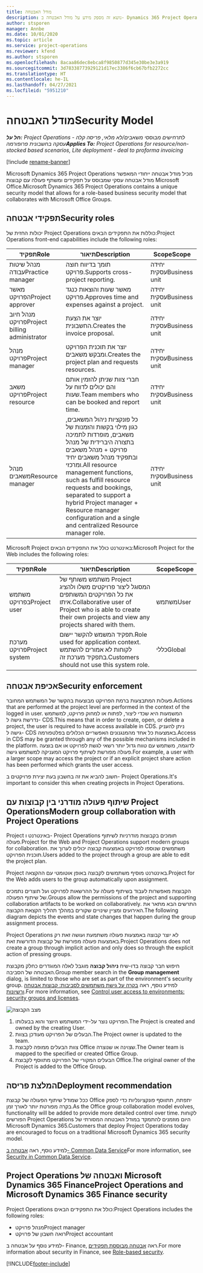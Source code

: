 ```yaml
---
title: מודל האבטחה
description: נושא זה מספק מידע על מודל האבטחה ב- Dynamics 365 Project Operations.
author: stsporen
manager: Annbe
ms.date: 10/01/2020
ms.topic: article
ms.service: project-operations
ms.reviewer: kfend
ms.author: stsporen
ms.openlocfilehash: 8acaa86dec8ebca8f9850877d345e30be3e3a919
ms.sourcegitcommit: 3d78338773929121d17ec3386f6cb67bfb2272cc
ms.translationtype: HT
ms.contentlocale: he-IL
ms.lasthandoff: 04/27/2021
ms.locfileid: "5951210"
---
```

# <a name="security-model"></a><span data-ttu-id="17522-103">מודל האבטחה</span><span class="sxs-lookup"><span data-stu-id="17522-103">Security Model</span></span>

<span data-ttu-id="17522-104">_**חל על:** Project Operations לתרחישים מבוססי משאבים/לא מלאי, פריסה קלה - עסקה בחשבונית פרופורמה_</span><span class="sxs-lookup"><span data-stu-id="17522-104">_**Applies To:** Project Operations for resource/non-stocked based scenarios, Lite deployment - deal to proforma invoicing_</span></span>

[!include [rename-banner](~/includes/cc-data-platform-banner.md)]

<span data-ttu-id="17522-105">Microsoft Dynamics 365 Project Operations מכיל מודל אבטחה ייחודי המאפשר מודל אבטחה עסקי שמבוסס על תפקידים ומשתף פעולה עם קבוצות Microsoft Office.</span><span class="sxs-lookup"><span data-stu-id="17522-105">Microsoft Dynamics 365 Project Operations contains a unique security model that allows for a role-based business security model that collaborates with Microsoft Office Groups.</span></span> 


## <a name="security-roles"></a><span data-ttu-id="17522-106">תפקידי אבטחה</span><span class="sxs-lookup"><span data-stu-id="17522-106">Security roles</span></span>
<span data-ttu-id="17522-107">יכולות החזית של Project Operations כוללות את התפקידים הבאים:</span><span class="sxs-lookup"><span data-stu-id="17522-107">Project Operations front-end capabilities include the following roles:</span></span>

| <span data-ttu-id="17522-108">תפקיד</span><span class="sxs-lookup"><span data-stu-id="17522-108">Role</span></span>                          | <span data-ttu-id="17522-109">תיאור</span><span class="sxs-lookup"><span data-stu-id="17522-109">Description</span></span>                                                                                                                                                                 | <span data-ttu-id="17522-110">Scope</span><span class="sxs-lookup"><span data-stu-id="17522-110">Scope</span></span> |
|-------------------------------|-----------------------------------------------------------------------------------------------------------------------------------------------------------------------------|------|
| <span data-ttu-id="17522-111">מנהל שיטות עבודה</span><span class="sxs-lookup"><span data-stu-id="17522-111">Practice manager</span></span>              | <span data-ttu-id="17522-112">תומך בדיווח חוצה פרויקט.</span><span class="sxs-lookup"><span data-stu-id="17522-112">Supports cross-project reporting.</span></span>                                                                                                            | <span data-ttu-id="17522-113">יחידה עסקית</span><span class="sxs-lookup"><span data-stu-id="17522-113">Business unit</span></span>              |
| <span data-ttu-id="17522-114">מאשר הפרויקט</span><span class="sxs-lookup"><span data-stu-id="17522-114">Project approver</span></span>              | <span data-ttu-id="17522-115">מאשר שעות והוצאות כנגד פרויקט.</span><span class="sxs-lookup"><span data-stu-id="17522-115">Approves time and expenses against a project.</span></span>                                                                                                                              | <span data-ttu-id="17522-116">יחידה עסקית</span><span class="sxs-lookup"><span data-stu-id="17522-116">Business unit</span></span> |
| <span data-ttu-id="17522-117">מנהל חיוב פרויקט</span><span class="sxs-lookup"><span data-stu-id="17522-117">Project billing administrator</span></span> | <span data-ttu-id="17522-118">יוצר את הצעת החשבונית.</span><span class="sxs-lookup"><span data-stu-id="17522-118">Creates the invoice proposal.</span></span>                                                                                                                                                 | <span data-ttu-id="17522-119">יחידה עסקית</span><span class="sxs-lookup"><span data-stu-id="17522-119">Business unit</span></span> |
| <span data-ttu-id="17522-120">מנהל פרויקט</span><span class="sxs-lookup"><span data-stu-id="17522-120">Project manager</span></span>               | <span data-ttu-id="17522-121">יוצר את תוכנית הפרויקט ומבקש משאבים.</span><span class="sxs-lookup"><span data-stu-id="17522-121">Creates the project plan and requests resources.</span></span>                                                                                                                              | <span data-ttu-id="17522-122">יחידה עסקית</span><span class="sxs-lookup"><span data-stu-id="17522-122">Business unit</span></span> |
| <span data-ttu-id="17522-123">משאב פרויקט</span><span class="sxs-lookup"><span data-stu-id="17522-123">Project resource</span></span>              | <span data-ttu-id="17522-124">חברי צוות שניתן להזמין אותם והם יכולים לדווח על שעות.</span><span class="sxs-lookup"><span data-stu-id="17522-124">Team members who can be booked and report time.</span></span>                                                                                                          | <span data-ttu-id="17522-125">יחידה עסקית</span><span class="sxs-lookup"><span data-stu-id="17522-125">Business unit</span></span>|
| <span data-ttu-id="17522-126">מנהל משאבים</span><span class="sxs-lookup"><span data-stu-id="17522-126">Resource manager</span></span>              | <span data-ttu-id="17522-127">כל פונקציות ניהול המשאבים, כגון מילוי בקשות והזמנות של משאבים, מופרדות לתמיכה בתצורה היברידית של מנהל פרויקט + מנהל משאבים ובתפקיד מנהל משאבים יחיד ומרכזי.</span><span class="sxs-lookup"><span data-stu-id="17522-127">All resource management functions, such as fulfill resource requests and bookings, separated to support a hybrid Project manager + Resource manager configuration and a single and centralized Resource manager role.</span></span> | <span data-ttu-id="17522-128">יחידה עסקית</span><span class="sxs-lookup"><span data-stu-id="17522-128">Business unit</span></span> |


<span data-ttu-id="17522-129">Microsoft Project באינטרנט כולל את התפקידים הבאים:</span><span class="sxs-lookup"><span data-stu-id="17522-129">Microsoft Project for the Web includes the following roles:</span></span>

| <span data-ttu-id="17522-130">תפקיד</span><span class="sxs-lookup"><span data-stu-id="17522-130">Role</span></span>           | <span data-ttu-id="17522-131">תיאור</span><span class="sxs-lookup"><span data-stu-id="17522-131">Description</span></span>                                                                                                        | <span data-ttu-id="17522-132">Scope</span><span class="sxs-lookup"><span data-stu-id="17522-132">Scope</span></span>  |
|----------------|--------------------------------------------------------------------------------------------------------------------|--------|
| <span data-ttu-id="17522-133">משתמש בפרויקט</span><span class="sxs-lookup"><span data-stu-id="17522-133">Project user</span></span>   | <span data-ttu-id="17522-134">משתמש משותף של Project המסוגל ליצור פרויקטים משלו ולהציג את כל הפרויקטים המשותפים איתו.</span><span class="sxs-lookup"><span data-stu-id="17522-134">Collaborative user of Project   who is able to create their own projects and view any projects shared with   them.</span></span> | <span data-ttu-id="17522-135">משתמש</span><span class="sxs-lookup"><span data-stu-id="17522-135">User</span></span>   |
| <span data-ttu-id="17522-136">מערכת פרויקט</span><span class="sxs-lookup"><span data-stu-id="17522-136">Project system</span></span> | <span data-ttu-id="17522-137">תפקיד המשמש להקשר יישום.</span><span class="sxs-lookup"><span data-stu-id="17522-137">Role used for application   context.</span></span> <span data-ttu-id="17522-138">לקוחות לא אמורים להשתמש בתפקיד מערכת זה.</span><span class="sxs-lookup"><span data-stu-id="17522-138">Customers should not use this system role.</span></span>                                    | <span data-ttu-id="17522-139">כללי</span><span class="sxs-lookup"><span data-stu-id="17522-139">Global</span></span> |

## <a name="security-enforcement"></a><span data-ttu-id="17522-140">אכיפת אבטחה</span><span class="sxs-lookup"><span data-stu-id="17522-140">Security enforcement</span></span>
<span data-ttu-id="17522-141">פעולות המתבצעות ברמת הפרויקט מבוצעות בהקשר של המשתמש המחובר.</span><span class="sxs-lookup"><span data-stu-id="17522-141">Actions that are performed at the project level are performed in the context of the logged in user.</span></span> <span data-ttu-id="17522-142">המשמעות היא שכדי ליצור, לפתוח או למחוק פרויקט, למשתמש נדרשת גישה ל- CDS.</span><span class="sxs-lookup"><span data-stu-id="17522-142">This means that in order to create, open, or delete a project, the user is required to have access available in CDS.</span></span> <span data-ttu-id="17522-143">ניתן להעניק גישה ל- CDS באמצעות כל אחד מהמנגנונים האפשריים הכלולים בפלטפורמה.</span><span class="sxs-lookup"><span data-stu-id="17522-143">Access in CDS may be granted through any of the possible mechanisms included in the platform.</span></span> <span data-ttu-id="17522-144">לדוגמה, משתמש עם טווח גדול יותר רשאי לגשת לפרויקט או אם בוצעה פעולה מפורשת לשיתוף פרויקט המעניקה למשתמש גישה.</span><span class="sxs-lookup"><span data-stu-id="17522-144">For example, a user with a larger scope may access the project or if an explicit project share action has been performed which grants the user access.</span></span>

<span data-ttu-id="17522-145">חשוב להביא את זה בחשבון בעת יצירת פרויקטים ב- Project Operations.</span><span class="sxs-lookup"><span data-stu-id="17522-145">It's important to consider this when creating projects in Project Operations.</span></span>

## <a name="modern-group-collaboration-with-project-operations"></a><span data-ttu-id="17522-146">שיתוף פעולה מודרני בין קבוצות עם Project Operations</span><span class="sxs-lookup"><span data-stu-id="17522-146">Modern group collaboration with Project Operations</span></span>
<span data-ttu-id="17522-147">Project באינטרנט ו- Project Operations תומכים בקבוצות מודרניות לשיתוף פעולה.</span><span class="sxs-lookup"><span data-stu-id="17522-147">Project for the Web and Project Operations support modern groups for collaboration.</span></span> <span data-ttu-id="17522-148">משתמשים שנוספו לפרויקט באמצעות קבוצה יכולים לערוך את תוכנית הפרויקט.</span><span class="sxs-lookup"><span data-stu-id="17522-148">Users added to the project through a group are able to edit the project plan.</span></span>

<span data-ttu-id="17522-149">Project באינטרנט מוסיף משתמשים לקבוצה באופן אוטומטי עם ההקצאה.</span><span class="sxs-lookup"><span data-stu-id="17522-149">Project for the Web adds users to the group automatically upon assignment.</span></span>

<span data-ttu-id="17522-150">הקבוצות מאפשרות לעבוד בשיתוף פעולה על ההרשאות לפרויקט ועל תוצרים נתמכים של שיתוף הפעולה.</span><span class="sxs-lookup"><span data-stu-id="17522-150">Groups allow the permissions of the project and supporting collaboration artifacts to be worked on collaboratively.</span></span> <span data-ttu-id="17522-151">התרשים הבא מתאר את האירועים ומציין שינויים שקורים במהלך תהליך הקצאת הקבוצה.</span><span class="sxs-lookup"><span data-stu-id="17522-151">The following diagram depicts the events and state changes that happen during the group assignment process.</span></span>

<span data-ttu-id="17522-152">Project Operations לא יוצר קבוצה באמצעות פעולה משתמעת ועושה זאת רק באמצעות פעולה מפורשת של קבוצות הדורשות זאת.</span><span class="sxs-lookup"><span data-stu-id="17522-152">Project Operations does not create a group through implicit action and only does so through the explicit action of pressing groups.</span></span>

<span data-ttu-id="17522-153">חיפוש חבר קבוצה בדו-שיח **ניהול קבוצה** מוגבל לאלה המוגדרים כחלק מקבוצת האבטחה של הסביבה.</span><span class="sxs-lookup"><span data-stu-id="17522-153">Group member search in the **Group management** dialog, is limited to those who are set as part of the environment's security group.</span></span> <span data-ttu-id="17522-154">למידע נוסף, ראה [בקרה על גישת משתמשים לסביבות: קבוצות אבטחה ורשיונות](/power-platform/admin/control-user-access).</span><span class="sxs-lookup"><span data-stu-id="17522-154">For more information, see [Control user access to environments: security groups and licenses](/power-platform/admin/control-user-access).</span></span>

![מצב הקבוצה](./media/groupsmode.png)

1. <span data-ttu-id="17522-156">הפרויקט נוצר על-ידי המשתמש היוצר והוא בבעלותו.</span><span class="sxs-lookup"><span data-stu-id="17522-156">The Project is created and owned by the creating User.</span></span>
2. <span data-ttu-id="17522-157">הבעלים של הפרויקט מעודכן בצוות.</span><span class="sxs-lookup"><span data-stu-id="17522-157">The Project owner is updated to the team.</span></span>
3. <span data-ttu-id="17522-158">צוות הבעלים ממופה לקבוצת Office שצוינה או שנוצרה.</span><span class="sxs-lookup"><span data-stu-id="17522-158">The Owner team is mapped to the specified or created Office Group.</span></span>
4. <span data-ttu-id="17522-159">הבעלים המקורי של הפרויקט מתווסף לקבוצת Office.</span><span class="sxs-lookup"><span data-stu-id="17522-159">The original owner of the Project is added to the Office Group.</span></span>

## <a name="deployment-recommendation"></a><span data-ttu-id="17522-160">המלצת פריסה</span><span class="sxs-lookup"><span data-stu-id="17522-160">Deployment recommendation</span></span>
<span data-ttu-id="17522-161">ככל שמודל שיתוף הפעולה של קבוצת Office יתפתח, תתווסף פונקציונליות כדי לספק בקרה מפורטת יותר לאורך זמן.</span><span class="sxs-lookup"><span data-stu-id="17522-161">As the Office group collaboration model evolves, functionality will be added to provide more detailed control over time.</span></span> <span data-ttu-id="17522-162">לקוחות הפורשים Project Operations היום מוזמנים להתמקד במודל האבטחה המסורתי של Microsoft Dynamics 365.</span><span class="sxs-lookup"><span data-stu-id="17522-162">Customers that deploy Project Operations today are encouraged to focus on a traditional Microsoft Dynamics 365 security model.</span></span>

<span data-ttu-id="17522-163">למידע נוסף, ראה [אבטחה ב- Common Data Service](/power-platform/admin/wp-security)</span><span class="sxs-lookup"><span data-stu-id="17522-163">For more information, see [Security in Common Data Service](/power-platform/admin/wp-security).</span></span>

## <a name="project-operations-and-microsoft-dynamics-365-finance-security"></a><span data-ttu-id="17522-164">Project Operations ואבטחה של Microsoft Dynamics 365 Finance</span><span class="sxs-lookup"><span data-stu-id="17522-164">Project Operations and Microsoft Dynamics 365 Finance security</span></span>
<span data-ttu-id="17522-165">Project Operations כולל את התפקידים הבאים:</span><span class="sxs-lookup"><span data-stu-id="17522-165">Project Operations includes the following roles:</span></span>

- <span data-ttu-id="17522-166">מנהל פרויקט</span><span class="sxs-lookup"><span data-stu-id="17522-166">Project manager</span></span>
- <span data-ttu-id="17522-167">רואה חשבון של פרויקט</span><span class="sxs-lookup"><span data-stu-id="17522-167">Project accountant</span></span>

<span data-ttu-id="17522-168">למידע נוסף על אבטחה ב- Finance, ראה [אבטחה מבוססת תפקידים](/dynamics365/fin-ops-core/dev-itpro/sysadmin/role-based-security).</span><span class="sxs-lookup"><span data-stu-id="17522-168">For more information about security in Finance, see [Role-based security](/dynamics365/fin-ops-core/dev-itpro/sysadmin/role-based-security).</span></span>




[!INCLUDE[footer-include](../includes/footer-banner.md)]